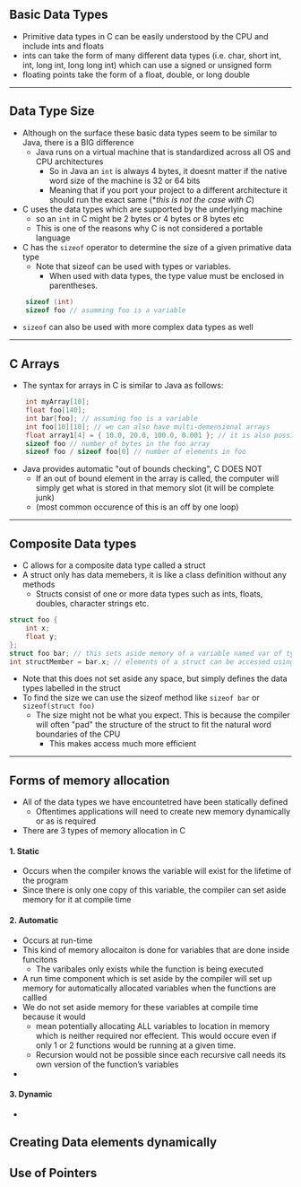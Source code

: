 ## Basic Data Types
- Primitive data types in C can be easily understood by the CPU and include ints and floats
- ints can take the form of many different data types (i.e. char, short int, int, long int, long long int) which can use a signed or unsigned form 
- floating points take the form of a float, double, or long double 
---
## Data Type Size
- Although on the surface these basic data types seem to be similar to Java, there is a BIG difference
	- Java runs on a virtual machine that is standardized across all OS and CPU architectures
		- So in Java an `int` is always 4 bytes, it doesnt matter if the native word size of the machine is 32 or 64 bits
		- Meaning that if you port your project to a different architecture it should run the exact same (**this is not the case with C*)
- C uses the data types which are supported by the underlying machine 
	- so an `int` in C might be 2 bytes or 4 bytes or 8 bytes etc
	- This is one of the reasons why C is not considered a portable language 
- C has the `sizeof` operator to determine the size of a given primative data type
	- Note that sizeof can be used with types or variables.
		- When used with data types, the type value must be enclosed in parentheses.
```c
	sizeof (int) 
	sizeof foo // asumming foo is a variable
```
- `sizeof` can also be used with more complex data types as well
---
## C Arrays 
- The syntax for arrays in C is similar to Java as follows: 
```c
	int myArray[10];  
	float foo[140];  
	int bar[foo]; // assuming foo is a variable
	int foo[10][10]; // we can also have multi-demensional arrays 
	float array1[4] = { 10.0, 20.0, 100.0, 0.001 }; // it is also possible to initialize arrays at compile time 
	sizeof foo // number of bytes in the foo array 
	sizeof foo / sizeof foo[0] // number of elements in foo 
```
- Java provides automatic "out of bounds checking", C DOES NOT 
	- If an out of bound element in the array is called, the computer will simply get what is stored in that memory slot (it will be complete junk)
	- (most common occurence of this is an off by one loop)
---
## Composite Data types
- C allows for a composite data type called a struct 
- A struct only has data memebers, it is like a class definition without any methods
	- Structs consist of one or more data types such as ints, floats, doubles, character strings etc.
```c
struct foo {
	int x;
	float y; 
};
struct foo bar; // this sets aside memory of a variable named var of type struct called foo
int structMember = bar.x; // elements of a struct can be accessed using dot notation like Java 
```
- Note that this does not set aside any space, but simply defines the data types labelled in the struct 
- To find the size we can use the sizeof method like `sizeof bar` or  `sizeof(struct foo)`
	- The size might not be what you expect. This is because the compiler will often "pad" the structure of the struct to fit the natural word boundaries of the CPU
		- This makes access much more efficient
---
## Forms of memory allocation 
- All of the data types we have encountetred have been statically defined 
	- Oftentimes applications will need to create new memory dynamically or as is required
- There are 3 types of memory allocation in C 
#### 1. Static 
- Occurs when the compiler knows the variable will exist for the lifetime of the program 
- Since there is only one copy of this variable, the compiler can set aside memory for it at compile time 
#### 2. Automatic 
- Occurs at run-time 
- This kind of memory allocaiton is done for variables that are done inside funcitons 
	- The varibales only exists while the function is being executed
- A run time component which is set aside by the compiler will set up memory for automatically allocated variables when the functions are callled
- We do not set aside memory for these variables at compile time because it would 
	- mean potentially allocating ALL variables to location in memory which is neither required nor effecient. This would occure even if only 1 or 2 functions would be running at a given time. 
	- Recursion would not be possible since each recursive call needs its own version of the function’s variables
- 
#### 3. Dynamic 
- 
 
## Creating Data elements dynamically
## Use of Pointers 